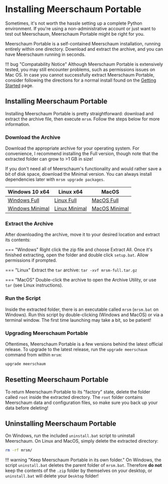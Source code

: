 # Installing Meerschaum Portable
Sometimes, it's not worth the hassle setting up a complete Python environment. If you're using a non-administrative account or just want to test out Meerschaum, Meerschaum Portable might be right for you.

Meerschaum Portable is a self-contained Meerschaum installation, running entirely within one directory. Download and extract the archive, and you can have Meerschaum running in seconds.

!!! bug "Compatability Notice"
    Although Meerschaum Portable is extensively tested, you may still encounter problems, such as permissions issues on Mac OS. In case you cannot successfully extract Meerschaum Portable, consider following the directions for a normal install found on the [Getting Started](/get-started) page.

## Installing Meerschaum Portable
Installing Meerschaum Portable is pretty straightforward: download and extract the archive file, then execute `mrsm`. Follow the steps below for more information.

### Download the Archive

Download the appropriate archive for your operating system. For convenience, I recommend installing the Full version, though note that the extracted folder can grow to >1 GB in size!

If you don't need all of Meerschaum's functionality and would rather save a bit of disk space, download the Minimal version. You can always install dependencies later with `mrsm upgrade packages`.

| Windows 10 x64                                               | Linux x64                                                    | MacOS                                                        |
| ------------------------------------------------------------ | ------------------------------------------------------------ | ------------------------------------------------------------ |
| [Windows Full](https://meerschaum.io/files/mrsm-full-windows.zip) | [Linux Full](https://meerschaum.io/files/mrsm-full-linux.tar.gz) | [MacOS Full](https://meerschaum.io/files/mrsm-full-macos.tar.gz) |
| [Windows Minimal](https://meerschaum.io/files/mrsm-minimal-windows.zip) | [Linux Minimal](https://meerschaum.io/files/mrsm-minimal-linux.tar.gz) | [MacOS Minimal](https://meerschaum.io/files/mrsm-minimal-macos.tar.gz) |

### Extract the Archive

After downloading the archive, move it to your desired location and extract its contents:

=== "Windows"
    Right click the zip file and choose Extract All. Once it's finished extracting, open the folder and double click `setup.bat`. Allow permissions if prompted.
    
=== "Linux"
    Extract the `tar` archive:
    ```
    tar -xvf mrsm-full.tar.gz
    ```

=== "MacOS"
    Double-click the archive to open the Archive Utility, or use `tar` (see Linux instructions).
    
### Run the Script
Inside the extracted folder, there is an executable called `mrsm` (`mrsm.bat` on Windows). Run this script by double-clicking (Windows and MacOS) or via a terminal window. The first time launching may take a bit, so be patient!

### Upgrading Meerschaum Portable
Oftentimes, Meerschaum Portable is a few versions behind the latest official release. To upgrade to the latest release, run the `upgrade meerschaum` command from within `mrsm`:

```bash
upgrade meerschaum
```

## Resetting Meerschaum Portable
To return Meerschaum Portable to its "factory" state, delete the folder called `root` inside the extracted directory. The `root` folder contains Meerschaum data and configuration files, so make sure you back up your data before deleting!

## Uninstalling Meerschaum Portable
On Windows, run the included `uninstall.bat` script to uninstall Meerschaum. On Linux and MacOS, simply delete the extracted directory:
```bash
rm -rf mrsm/
```

!!! warning "Keep Meerschaum Portable in its own folder."
    On Windows, the script `uninstall.bat` deletes the parent folder of `mrsm.bat`. Therefore **do not** keep the contents of the `.zip` folder by themselves on your desktop, or `uninstall.bat` will delete your `Desktop` folder!
